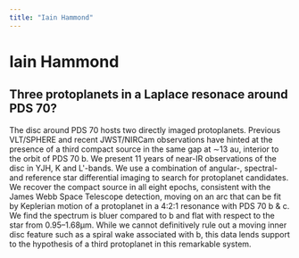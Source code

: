 ```yaml
---
title: "Iain Hammond"
---
```


# Iain Hammond
## Three protoplanets in a Laplace resonace around PDS 70?

The disc around PDS 70 hosts two directly imaged protoplanets. Previous VLT/SPHERE and recent JWST/NIRCam observations have hinted at the presence of a third compact source in the same gap at ∼13 au, interior to the orbit of PDS 70 b. We present 11 years of near-IR observations of the disc in YJH, K and L'-bands. We use a combination of angular-, spectral- and reference star differential imaging to search for protoplanet candidates. We recover the compact source in all eight epochs, consistent with the James Webb Space Telescope detection, moving on an arc that can be fit by Keplerian motion of a protoplanet in a 4:2:1 resonance with PDS 70 b & c. We find the spectrum is bluer compared to b and flat with respect to the star from 0.95–1.68µm. While we cannot definitively rule out a moving inner disc feature such as a spiral wake associated with b, this data lends support to the hypothesis of a third protoplanet in this remarkable system.
